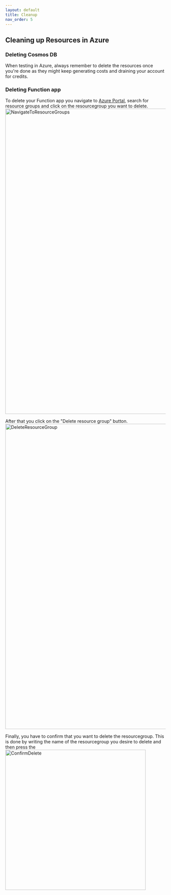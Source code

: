 ```yaml
---
layout: default
title: Cleanup
nav_order: 5
---
```


## Cleaning up Resources in Azure

### Deleting Cosmos DB

When testing in Azure, always remember to delete the resources once you're done as they might keep generating costs and draining your account for credits.

### Deleting Function app

To delete your Function app you navigate to [Azure Portal](https://portal.azure.com), search for resource groups and click on the resourcegroup you want to delete.
<img width="960" alt="NavigateToResourceGroups" src="https://user-images.githubusercontent.com/39302088/191031430-a5363861-2759-4051-af01-9de8c4b5b74d.png">

After that you click on the "Delete resource group" button.
<img width="960" alt="DeleteResourceGroup" src="https://user-images.githubusercontent.com/39302088/191030080-b658d8e3-cfc7-4b88-a34c-f3d506bc5e52.png">

Finally, you have to confirm that you want to delete the resourcegroup. This is done by writing the name of the resourcegroup you desire to delete and then press the <img width="441" alt="ConfirmDelete" src="https://user-images.githubusercontent.com/39302088/191031849-26640fcd-0d08-40d1-9050-b83dace2a0ea.png">
